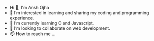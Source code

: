 - Hi 👋, I'm Ansh Ojha
- 👀 I’m interested in learning and sharing my coding and programming experience.
- 🌱 I’m currently learning C and Javascript.
- 💞️ I’m looking to collaborate on web development.
- 📫 How to reach me ...

<!---
Anshojha/Anshojha is a ✨ special ✨ repository because its `README.md` (this file) appears on your GitHub profile.
You can click the Preview link to take a look at your changes.
--->
